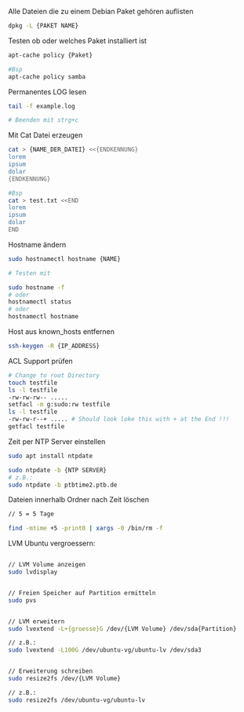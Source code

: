 
Alle Dateien die zu einem Debian Paket gehören auflisten
```bash
dpkg -L {PAKET NAME}
```

Testen ob oder welches Paket installiert ist
```bash
apt-cache policy {Paket}

#Bsp
apt-cache policy samba
```


Permanentes LOG lesen
```bash
tail -f example.log

# Beenden mit strg+c
```

Mit Cat Datei erzeugen
```bash
cat > {NAME_DER_DATEI} <<{ENDKENNUNG}
lorem
ipsum
dolar
{ENDKENNUNG}

#Bsp
cat > test.txt <<END
lorem
ipsum
dolar
END

```

Hostname ändern
```bash
sudo hostnamectl hostname {NAME}

# Testen mit

sudo hostname -f
# oder
hostnamectl status
# oder
hostnamectl hostname
```

Host aus known_hosts entfernen
```bash
ssh-keygen -R {IP_ADDRESS}
```

ACL Support prüfen
```bash
# Change to root Directory
touch testfile
ls -l testfile
-rw-rw-rw-- .....
setfacl -m g:sudo:rw testfile
ls -l testfile
-rw-rw-r--+ ..... # Should look loke this with + at the End !!!
getfacl testfile
```

Zeit per NTP Server einstellen
```bash
sudo apt install ntpdate

sudo ntpdate -b {NTP SERVER}
# z.B.:
sudo ntpdate -b ptbtime2.ptb.de
```


Dateien innerhalb Ordner nach Zeit löschen
```bash
// 5 = 5 Tage 

find -mtime +5 -print0 | xargs -0 /bin/rm -f

```

LVM Ubuntu vergroessern:
```bash

// LVM Volume anzeigen
sudo lvdisplay


// Freien Speicher auf Partition ermitteln
sudo pvs


// LVM erweitern
sudo lvextend -L+{groesse}G /dev/{LVM Volume} /dev/sda{Partition}

// z.B.:
sudo lvextend -L100G /dev/ubuntu-vg/ubuntu-lv /dev/sda3


// Erweiterung schreiben
sudo resize2fs /dev/{LVM Volume}

// z.B.:
sudo resize2fs /dev/ubuntu-vg/ubuntu-lv
```
